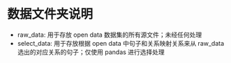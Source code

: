# 数据文件夹说明

- raw_data: 用于存放 open data 数据集的所有源文件；未经任何处理
- select_data: 用于存放根据 open data 中句子和关系映射关系来从 raw_data 选出的对应关系的句子；仅使用 pandas 进行选择处理